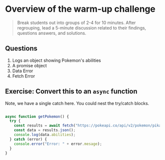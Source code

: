 # Overview of the warm-up challenge

> Break students out into groups of 2-4 for 10 minutes. After regrouping, lead a 5-minute discussion related to their findings, questions answers, and solutions.

## Questions

1. Logs an object showing Pokemon's abilities
2. A promise object
3. Data Error
4. Fetch Error

## Exercise: Convert this to an `async` function

Note, we have a single catch here. You could nest the try/catch blocks.

```javascript

async function getPokemon() {
  try {
    const results = await fetch("https://pokeapi.co/api/v2/pokemon/pikachu");
    const data = results.json();
    console.log(data.abilities);
  } catch (error) {
    console.error("Error: " + error.mesage);
  }
}
```
